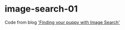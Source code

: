 # image-search-01

Code from blog ['Finding your puppy with Image Search'](https://www.elastic.co/search-labs/blog/articles/finding-your-puppy-with-image-search)
